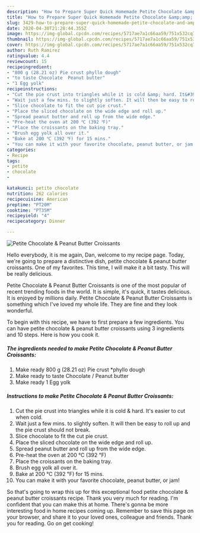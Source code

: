 ```yaml
---
description: "How to Prepare Super Quick Homemade Petite Chocolate &amp;amp; Peanut Butter Croissants"
title: "How to Prepare Super Quick Homemade Petite Chocolate &amp;amp; Peanut Butter Croissants"
slug: 3429-how-to-prepare-super-quick-homemade-petite-chocolate-and-amp-peanut-butter-croissants
date: 2020-04-30T21:28:44.355Z
image: https://img-global.cpcdn.com/recipes/5717ae7a1c66aa59/751x532cq70/petite-chocolate-peanut-butter-croissants-recipe-main-photo.jpg
thumbnail: https://img-global.cpcdn.com/recipes/5717ae7a1c66aa59/751x532cq70/petite-chocolate-peanut-butter-croissants-recipe-main-photo.jpg
cover: https://img-global.cpcdn.com/recipes/5717ae7a1c66aa59/751x532cq70/petite-chocolate-peanut-butter-croissants-recipe-main-photo.jpg
author: Ruth Ramirez
ratingvalue: 4.4
reviewcount: 15
recipeingredient:
- "800 g (28.21 oz) Pie crust phyllo dough"
- "to taste Chocolate  Peanut butter"
- "1 Egg yolk"
recipeinstructions:
- "Cut the pie crust into triangles while it is cold &amp; hard. It&#39;s easier to cut when cold."
- "Wait just a few mins. to slightly soften. It will then be easy to roll up and the pie crust should not break."
- "Slice chocolate to fit the cut pie crust."
- "Place the sliced chocolate on the wide edge and roll up."
- "Spread peanut butter and roll up from the wide edge."
- "Pre-heat the oven at 200 ℃ (392 ℉)"
- "Place the croissants on the baking tray."
- "Brush egg yolk all over it."
- "Bake at 200 ℃ (392 ℉) for 15 mins."
- "You can make it with your favorite chocolate, peanut butter, or jam!"
categories:
- Recipe
tags:
- petite
- chocolate
- 

katakunci: petite chocolate  
nutrition: 262 calories
recipecuisine: American
preptime: "PT20M"
cooktime: "PT35M"
recipeyield: "4"
recipecategory: Dinner

---
```



![Petite Chocolate &amp; Peanut Butter Croissants](https://img-global.cpcdn.com/recipes/5717ae7a1c66aa59/751x532cq70/petite-chocolate-peanut-butter-croissants-recipe-main-photo.jpg)

Hello everybody, it is me again, Dan, welcome to my recipe page. Today, we're going to prepare a distinctive dish, petite chocolate &amp; peanut butter croissants. One of my favorites. This time, I will make it a bit tasty. This will be really delicious.



Petite Chocolate &amp; Peanut Butter Croissants is one of the most popular of recent trending foods in the world. It is simple, it's quick, it tastes delicious. It is enjoyed by millions daily. Petite Chocolate &amp; Peanut Butter Croissants is something which I've loved my whole life. They are fine and they look wonderful.


To begin with this recipe, we have to first prepare a few ingredients. You can have petite chocolate &amp; peanut butter croissants using 3 ingredients and 10 steps. Here is how you cook it.

<!--inarticleads1-->

##### The ingredients needed to make Petite Chocolate &amp; Peanut Butter Croissants:

1. Make ready 800 g (28.21 oz) Pie crust *phyllo dough
1. Make ready to taste Chocolate / Peanut butter
1. Make ready 1 Egg yolk




<!--inarticleads2-->

##### Instructions to make Petite Chocolate &amp; Peanut Butter Croissants:

1. Cut the pie crust into triangles while it is cold &amp; hard. It&#39;s easier to cut when cold.
1. Wait just a few mins. to slightly soften. It will then be easy to roll up and the pie crust should not break.
1. Slice chocolate to fit the cut pie crust.
1. Place the sliced chocolate on the wide edge and roll up.
1. Spread peanut butter and roll up from the wide edge.
1. Pre-heat the oven at 200 ℃ (392 ℉)
1. Place the croissants on the baking tray.
1. Brush egg yolk all over it.
1. Bake at 200 ℃ (392 ℉) for 15 mins.
1. You can make it with your favorite chocolate, peanut butter, or jam!




So that's going to wrap this up for this exceptional food petite chocolate &amp; peanut butter croissants recipe. Thank you very much for reading. I'm confident that you can make this at home. There's gonna be more interesting food in home recipes coming up. Remember to save this page on your browser, and share it to your loved ones, colleague and friends. Thank you for reading. Go on get cooking!
